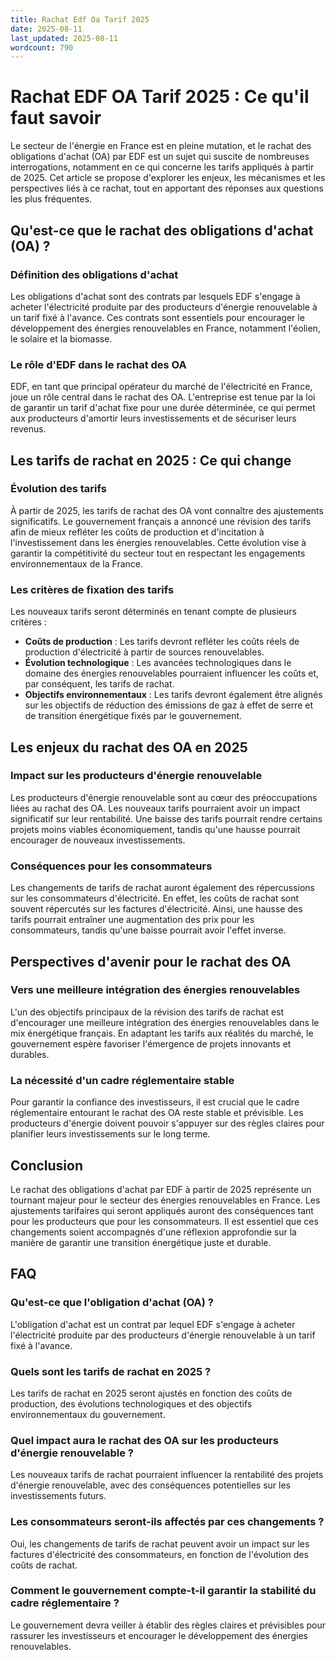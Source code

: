```yaml
---
title: Rachat Edf Oa Tarif 2025
date: 2025-08-11
last_updated: 2025-08-11
wordcount: 790
---
```


# Rachat EDF OA Tarif 2025 : Ce qu'il faut savoir

Le secteur de l'énergie en France est en pleine mutation, et le rachat des obligations d'achat (OA) par EDF est un sujet qui suscite de nombreuses interrogations, notamment en ce qui concerne les tarifs appliqués à partir de 2025. Cet article se propose d'explorer les enjeux, les mécanismes et les perspectives liés à ce rachat, tout en apportant des réponses aux questions les plus fréquentes.

## Qu'est-ce que le rachat des obligations d'achat (OA) ?

### Définition des obligations d'achat

Les obligations d'achat sont des contrats par lesquels EDF s'engage à acheter l'électricité produite par des producteurs d'énergie renouvelable à un tarif fixé à l'avance. Ces contrats sont essentiels pour encourager le développement des énergies renouvelables en France, notamment l'éolien, le solaire et la biomasse.

### Le rôle d'EDF dans le rachat des OA

EDF, en tant que principal opérateur du marché de l'électricité en France, joue un rôle central dans le rachat des OA. L'entreprise est tenue par la loi de garantir un tarif d'achat fixe pour une durée déterminée, ce qui permet aux producteurs d'amortir leurs investissements et de sécuriser leurs revenus.

## Les tarifs de rachat en 2025 : Ce qui change

### Évolution des tarifs

À partir de 2025, les tarifs de rachat des OA vont connaître des ajustements significatifs. Le gouvernement français a annoncé une révision des tarifs afin de mieux refléter les coûts de production et d'incitation à l'investissement dans les énergies renouvelables. Cette évolution vise à garantir la compétitivité du secteur tout en respectant les engagements environnementaux de la France.

### Les critères de fixation des tarifs

Les nouveaux tarifs seront déterminés en tenant compte de plusieurs critères :

- **Coûts de production** : Les tarifs devront refléter les coûts réels de production d'électricité à partir de sources renouvelables.
- **Évolution technologique** : Les avancées technologiques dans le domaine des énergies renouvelables pourraient influencer les coûts et, par conséquent, les tarifs de rachat.
- **Objectifs environnementaux** : Les tarifs devront également être alignés sur les objectifs de réduction des émissions de gaz à effet de serre et de transition énergétique fixés par le gouvernement.

## Les enjeux du rachat des OA en 2025

### Impact sur les producteurs d'énergie renouvelable

Les producteurs d'énergie renouvelable sont au cœur des préoccupations liées au rachat des OA. Les nouveaux tarifs pourraient avoir un impact significatif sur leur rentabilité. Une baisse des tarifs pourrait rendre certains projets moins viables économiquement, tandis qu'une hausse pourrait encourager de nouveaux investissements.

### Conséquences pour les consommateurs

Les changements de tarifs de rachat auront également des répercussions sur les consommateurs d'électricité. En effet, les coûts de rachat sont souvent répercutés sur les factures d'électricité. Ainsi, une hausse des tarifs pourrait entraîner une augmentation des prix pour les consommateurs, tandis qu'une baisse pourrait avoir l'effet inverse.

## Perspectives d'avenir pour le rachat des OA

### Vers une meilleure intégration des énergies renouvelables

L'un des objectifs principaux de la révision des tarifs de rachat est d'encourager une meilleure intégration des énergies renouvelables dans le mix énergétique français. En adaptant les tarifs aux réalités du marché, le gouvernement espère favoriser l'émergence de projets innovants et durables.

### La nécessité d'un cadre réglementaire stable

Pour garantir la confiance des investisseurs, il est crucial que le cadre réglementaire entourant le rachat des OA reste stable et prévisible. Les producteurs d'énergie doivent pouvoir s'appuyer sur des règles claires pour planifier leurs investissements sur le long terme.

## Conclusion

Le rachat des obligations d'achat par EDF à partir de 2025 représente un tournant majeur pour le secteur des énergies renouvelables en France. Les ajustements tarifaires qui seront appliqués auront des conséquences tant pour les producteurs que pour les consommateurs. Il est essentiel que ces changements soient accompagnés d'une réflexion approfondie sur la manière de garantir une transition énergétique juste et durable.

## FAQ

### Qu'est-ce que l'obligation d'achat (OA) ?

L'obligation d'achat est un contrat par lequel EDF s'engage à acheter l'électricité produite par des producteurs d'énergie renouvelable à un tarif fixé à l'avance.

### Quels sont les tarifs de rachat en 2025 ?

Les tarifs de rachat en 2025 seront ajustés en fonction des coûts de production, des évolutions technologiques et des objectifs environnementaux du gouvernement.

### Quel impact aura le rachat des OA sur les producteurs d'énergie renouvelable ?

Les nouveaux tarifs de rachat pourraient influencer la rentabilité des projets d'énergie renouvelable, avec des conséquences potentielles sur les investissements futurs.

### Les consommateurs seront-ils affectés par ces changements ?

Oui, les changements de tarifs de rachat peuvent avoir un impact sur les factures d'électricité des consommateurs, en fonction de l'évolution des coûts de rachat.

### Comment le gouvernement compte-t-il garantir la stabilité du cadre réglementaire ?

Le gouvernement devra veiller à établir des règles claires et prévisibles pour rassurer les investisseurs et encourager le développement des énergies renouvelables.